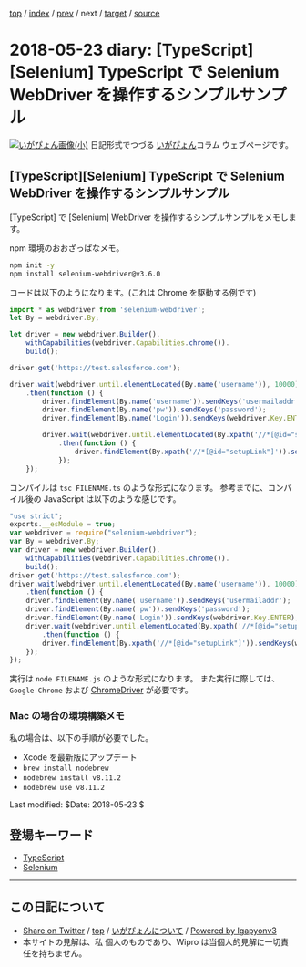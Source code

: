 [top](../index.html) 
 / [index](index.html) 
 / [prev](ig180521.html) 
 / next 
 / [target](http://www.igapyon.jp/igapyon/diary/2018/ig180523.html) 
 / [source](https://github.com/igapyon/diary/blob/master/2018/ig180523.src.md) 

2018-05-23 diary: [TypeScript][Selenium] TypeScript で Selenium WebDriver を操作するシンプルサンプル
=====================================================================================================
[![いがぴょん画像(小)](http://www.igapyon.jp/igapyon/diary/images/iga200306s.jpg "いがぴょん")](http://www.igapyon.jp/igapyon/diary/memo/memoigapyon.html) 日記形式でつづる [いがぴょん](http://www.igapyon.jp/igapyon/diary/memo/memoigapyon.html)コラム ウェブページです。

## [TypeScript][Selenium] TypeScript で Selenium WebDriver を操作するシンプルサンプル

[TypeScript] で [Selenium] WebDriver を操作するシンプルサンプルをメモします。

npm 環境のおおざっぱなメモ。

```sh
npm init -y
npm install selenium-webdriver@v3.6.0
```

コードは以下のようになります。(これは Chrome を駆動する例です)

```ts
import * as webdriver from 'selenium-webdriver';
let By = webdriver.By;

let driver = new webdriver.Builder().
    withCapabilities(webdriver.Capabilities.chrome()).
    build();

driver.get('https://test.salesforce.com');

driver.wait(webdriver.until.elementLocated(By.name('username')), 10000)
    .then(function () {
        driver.findElement(By.name('username')).sendKeys('usermailaddr');
        driver.findElement(By.name('pw')).sendKeys('password');
        driver.findElement(By.name('Login')).sendKeys(webdriver.Key.ENTER);

        driver.wait(webdriver.until.elementLocated(By.xpath('//*[@id="setupLink"]')), 10000)
            .then(function () {
                driver.findElement(By.xpath('//*[@id="setupLink"]')).sendKeys(webdriver.Key.ENTER);
            });
    });
```

コンパイルは `tsc FILENAME.ts` のような形式になります。
参考までに、コンパイル後の JavaScript は以下のような感じです。

```js
"use strict";
exports.__esModule = true;
var webdriver = require("selenium-webdriver");
var By = webdriver.By;
var driver = new webdriver.Builder().
    withCapabilities(webdriver.Capabilities.chrome()).
    build();
driver.get('https://test.salesforce.com');
driver.wait(webdriver.until.elementLocated(By.name('username')), 10000)
    .then(function () {
    driver.findElement(By.name('username')).sendKeys('usermailaddr');
    driver.findElement(By.name('pw')).sendKeys('password');
    driver.findElement(By.name('Login')).sendKeys(webdriver.Key.ENTER);
    driver.wait(webdriver.until.elementLocated(By.xpath('//*[@id="setupLink"]')), 10000)
        .then(function () {
        driver.findElement(By.xpath('//*[@id="setupLink"]')).sendKeys(webdriver.Key.ENTER);
    });
});
```

実行は `node FILENAME.js` のような形式になります。
また実行に際しては、`Google Chrome` および [ChromeDriver](http://chromedriver.chromium.org/) が必要です。

### Mac の場合の環境構築メモ

私の場合は、以下の手順が必要でした。

* Xcode を最新版にアップデート
* `brew install nodebrew`
* `nodebrew install v8.11.2`
* `nodebrew use v8.11.2`

Last modified: $Date: 2018-05-23 $

## 登場キーワード

* [TypeScript](../keyword/typescript.html)
* [Selenium](../keyword/selenium.html)

----------------------------------------------------------------------------------------------------

## この日記について

* [Share on Twitter](https://twitter.com/intent/tweet?hashtags=igapyon%2Cdiary%2C%E3%81%84%E3%81%8C%E3%81%B4%E3%82%87%E3%82%93%2CTypeScript%2CSelenium&text=%5BTypeScript%5D%5BSelenium%5D+TypeScript+%E3%81%A7+Selenium+WebDriver+%E3%82%92%E6%93%8D%E4%BD%9C%E3%81%99%E3%82%8B%E3%82%B7%E3%83%B3%E3%83%97%E3%83%AB%E3%82%B5%E3%83%B3%E3%83%97%E3%83%AB&url=http%3A%2F%2Fwww.igapyon.jp%2Figapyon%2Fdiary%2F2018%2Fig180523.html) / [top](../index.html) / [いがぴょんについて](http://www.igapyon.jp/igapyon/diary/memo/memoigapyon.html) / [Powered by Igapyonv3](https://github.com/igapyon/igapyonv3)
* 本サイトの見解は、私 個人のものであり、Wipro は当個人的見解に一切責任を持ちません。 
